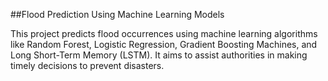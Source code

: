 ##Flood Prediction Using Machine Learning Models

This project predicts flood occurrences using machine learning algorithms like Random Forest, Logistic Regression, Gradient Boosting Machines, and Long Short-Term Memory (LSTM). It aims to assist authorities in making timely decisions to prevent disasters.
